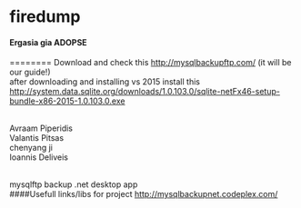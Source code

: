 # firedump 
#### Ergasia gia ADOPSE
========
Download and check this http://mysqlbackupftp.com/ (it will be our guide!) <br>
after downloading and installing vs 2015 install this
http://system.data.sqlite.org/downloads/1.0.103.0/sqlite-netFx46-setup-bundle-x86-2015-1.0.103.0.exe <br>

<br>
Avraam Piperidis<br>
Valantis Pitsas<br>
chenyang ji <br>
Ioannis Deliveis<br>
<br>

mysqlftp backup .net desktop app <br>
####Usefull links/libs for  project
http://mysqlbackupnet.codeplex.com/ <br>
